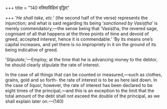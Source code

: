+++
title = "140 वसिष्ठविहितां वृद्धिम्"

+++
‘*He shall take, etc*.’ (the second half of the verse) represents the
injunction; and what is said regarding its being ‘*sanctioned by*
*Vasiṣṭha*’ is merely commendatory;—the sense being that ‘Vasiṣṭha, the
revered sage, cognisant of all that happens at the three points of time
and devoid of greed, accepted interest, hence it is commendable.’ ‘By
its means one’s capital increases, and yet there is no impropriety in it
on the ground of its being indicative of greed.

‘*Stipulate*,’—Employ; at the time that he is advancing money to the
debtor, he should clearly stipulate the rate of interest.

In the case of all things that can be counted or measured,—such as
clothes, grains, gold and so forth- the rate of interest is to be as
here laid down. In the case of liquor, however, the rate of interest has
been declared to be eight times of the principal,—and this is an
exception to the limit that the total amount of the debt shall not
exceed the double of the principal, as we shall explain later on.—(140)


